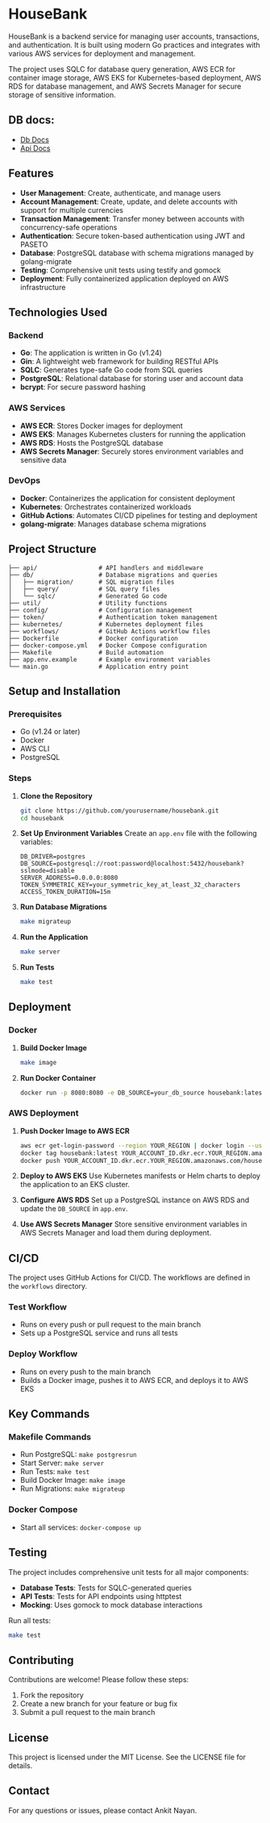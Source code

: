 # HouseBank

HouseBank is a backend service for managing user accounts, transactions, and authentication. It is built using modern Go practices and integrates with various AWS services for deployment and management.

The project uses SQLC for database query generation, AWS ECR for container image storage, AWS EKS for Kubernetes-based deployment, AWS RDS for database management, and AWS Secrets Manager for secure storage of sensitive information.

## DB docs:
- [Db Docs]("https://dbdocs.io/ankitnayan83/HouseBank")
- [Api Docs]("https://app.swaggerhub.com/apis-docs/personal-05c/House_Bank_Api/1.0)

## Features

- **User Management**: Create, authenticate, and manage users
- **Account Management**: Create, update, and delete accounts with support for multiple currencies
- **Transaction Management**: Transfer money between accounts with concurrency-safe operations
- **Authentication**: Secure token-based authentication using JWT and PASETO
- **Database**: PostgreSQL database with schema migrations managed by golang-migrate
- **Testing**: Comprehensive unit tests using testify and gomock
- **Deployment**: Fully containerized application deployed on AWS infrastructure

## Technologies Used

### Backend
- **Go**: The application is written in Go (v1.24)
- **Gin**: A lightweight web framework for building RESTful APIs
- **SQLC**: Generates type-safe Go code from SQL queries
- **PostgreSQL**: Relational database for storing user and account data
- **bcrypt**: For secure password hashing

### AWS Services
- **AWS ECR**: Stores Docker images for deployment
- **AWS EKS**: Manages Kubernetes clusters for running the application
- **AWS RDS**: Hosts the PostgreSQL database
- **AWS Secrets Manager**: Securely stores environment variables and sensitive data

### DevOps
- **Docker**: Containerizes the application for consistent deployment
- **Kubernetes**: Orchestrates containerized workloads
- **GitHub Actions**: Automates CI/CD pipelines for testing and deployment
- **golang-migrate**: Manages database schema migrations

## Project Structure

```
├── api/                 # API handlers and middleware
├── db/                  # Database migrations and queries
│   ├── migration/       # SQL migration files
│   ├── query/           # SQL query files
│   └── sqlc/            # Generated Go code
├── util/                # Utility functions
├── config/              # Configuration management
├── token/               # Authentication token management
├── kubernetes/          # Kubernetes deployment files
├── workflows/           # GitHub Actions workflow files
├── Dockerfile           # Docker configuration
├── docker-compose.yml   # Docker Compose configuration
├── Makefile             # Build automation
├── app.env.example      # Example environment variables
└── main.go              # Application entry point
```

## Setup and Installation

### Prerequisites
- Go (v1.24 or later)
- Docker
- AWS CLI
- PostgreSQL

### Steps

1. **Clone the Repository**
   ```bash
   git clone https://github.com/yourusername/housebank.git
   cd housebank
   ```

2. **Set Up Environment Variables**
   Create an `app.env` file with the following variables:
   ```
   DB_DRIVER=postgres
   DB_SOURCE=postgresql://root:password@localhost:5432/housebank?sslmode=disable
   SERVER_ADDRESS=0.0.0.0:8080
   TOKEN_SYMMETRIC_KEY=your_symmetric_key_at_least_32_characters
   ACCESS_TOKEN_DURATION=15m
   ```

3. **Run Database Migrations**
   ```bash
   make migrateup
   ```

4. **Run the Application**
   ```bash
   make server
   ```

5. **Run Tests**
   ```bash
   make test
   ```

## Deployment

### Docker

1. **Build Docker Image**
   ```bash
   make image
   ```

2. **Run Docker Container**
   ```bash
   docker run -p 8080:8080 -e DB_SOURCE=your_db_source housebank:latest
   ```

### AWS Deployment

1. **Push Docker Image to AWS ECR**
   ```bash
   aws ecr get-login-password --region YOUR_REGION | docker login --username AWS --password-stdin YOUR_ACCOUNT_ID.dkr.ecr.YOUR_REGION.amazonaws.com
   docker tag housebank:latest YOUR_ACCOUNT_ID.dkr.ecr.YOUR_REGION.amazonaws.com/housebank:latest
   docker push YOUR_ACCOUNT_ID.dkr.ecr.YOUR_REGION.amazonaws.com/housebank:latest
   ```

2. **Deploy to AWS EKS**
   Use Kubernetes manifests or Helm charts to deploy the application to an EKS cluster.

3. **Configure AWS RDS**
   Set up a PostgreSQL instance on AWS RDS and update the `DB_SOURCE` in `app.env`.

4. **Use AWS Secrets Manager**
   Store sensitive environment variables in AWS Secrets Manager and load them during deployment.

## CI/CD

The project uses GitHub Actions for CI/CD. The workflows are defined in the `workflows` directory.

### Test Workflow
- Runs on every push or pull request to the main branch
- Sets up a PostgreSQL service and runs all tests

### Deploy Workflow
- Runs on every push to the main branch
- Builds a Docker image, pushes it to AWS ECR, and deploys it to AWS EKS

## Key Commands

### Makefile Commands
- Run PostgreSQL: `make postgresrun`
- Start Server: `make server`
- Run Tests: `make test`
- Build Docker Image: `make image`
- Run Migrations: `make migrateup`

### Docker Compose
- Start all services: `docker-compose up`

## Testing

The project includes comprehensive unit tests for all major components:
- **Database Tests**: Tests for SQLC-generated queries
- **API Tests**: Tests for API endpoints using httptest
- **Mocking**: Uses gomock to mock database interactions

Run all tests:
```bash
make test
```

## Contributing

Contributions are welcome! Please follow these steps:
1. Fork the repository
2. Create a new branch for your feature or bug fix
3. Submit a pull request to the main branch

## License

This project is licensed under the MIT License. See the LICENSE file for details.

## Contact

For any questions or issues, please contact Ankit Nayan.